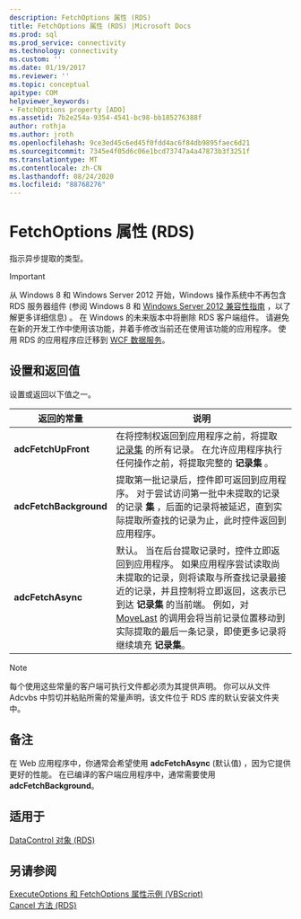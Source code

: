 ```yaml
---
description: FetchOptions 属性 (RDS)
title: FetchOptions 属性 (RDS) |Microsoft Docs
ms.prod: sql
ms.prod_service: connectivity
ms.technology: connectivity
ms.custom: ''
ms.date: 01/19/2017
ms.reviewer: ''
ms.topic: conceptual
apitype: COM
helpviewer_keywords:
- FetchOptions property [ADO]
ms.assetid: 7b2e254a-9354-4541-bc98-bb185276388f
author: rothja
ms.author: jroth
ms.openlocfilehash: 9ce3ed45c6ed45f0fdd4ac6f84db9895faec6d21
ms.sourcegitcommit: 7345e4f05d6c06e1bcd73747a4a47873b3f3251f
ms.translationtype: MT
ms.contentlocale: zh-CN
ms.lasthandoff: 08/24/2020
ms.locfileid: "88768276"
---
```

# <a name="fetchoptions-property-rds"></a>FetchOptions 属性 (RDS)
指示异步提取的类型。  
  
> [!IMPORTANT]
>  从 Windows 8 和 Windows Server 2012 开始，Windows 操作系统中不再包含 RDS 服务器组件 (参阅 Windows 8 和 [Windows Server 2012 兼容性指南](https://www.microsoft.com/download/details.aspx?id=27416) ，以了解更多详细信息) 。 在 Windows 的未来版本中将删除 RDS 客户端组件。 请避免在新的开发工作中使用该功能，并着手修改当前还在使用该功能的应用程序。 使用 RDS 的应用程序应迁移到 [WCF 数据服务](https://go.microsoft.com/fwlink/?LinkId=199565)。  
  
## <a name="setting-and-return-values"></a>设置和返回值  
 设置或返回以下值之一。  
  
|返回的常量|说明|  
|--------------|-----------------|  
|**adcFetchUpFront**|在将控制权返回到应用程序之前，将提取 [记录集](../ado-api/recordset-object-ado.md) 的所有记录。 在允许应用程序执行任何操作之前，将提取完整的 **记录集** 。|  
|**adcFetchBackground**|提取第一批记录后，控件即可返回到应用程序。 对于尝试访问第一批中未提取的记录的记录 **集** ，后面的记录将被延迟，直到实际提取所查找的记录为止，此时控件返回到应用程序。|  
|**adcFetchAsync**|默认。 当在后台提取记录时，控件立即返回到应用程序。 如果应用程序尝试读取尚未提取的记录，则将读取与所查找记录最接近的记录，并且控制将立即返回，这表示已到达 **记录集** 的当前端。 例如，对 [MoveLast](./movefirst-movelast-movenext-and-moveprevious-methods-rds.md) 的调用会将当前记录位置移动到实际提取的最后一条记录，即使更多记录将继续填充 **记录集**。|  
  
> [!NOTE]
>  每个使用这些常量的客户端可执行文件都必须为其提供声明。 你可以从文件 Adcvbs 中剪切并粘贴所需的常量声明，该文件位于 RDS 库的默认安装文件夹中。  
  
## <a name="remarks"></a>备注  
 在 Web 应用程序中，你通常会希望使用 **adcFetchAsync** (默认值) ，因为它提供更好的性能。 在已编译的客户端应用程序中，通常需要使用 **adcFetchBackground**。  
  
## <a name="applies-to"></a>适用于  
 [DataControl 对象 (RDS)](./datacontrol-object-rds.md)  
  
## <a name="see-also"></a>另请参阅  
 [ExecuteOptions 和 FetchOptions 属性示例 (VBScript) ](./executeoptions-and-fetchoptions-properties-example-vbscript.md)   
 [Cancel 方法 (RDS)](./cancel-method-rds.md)
